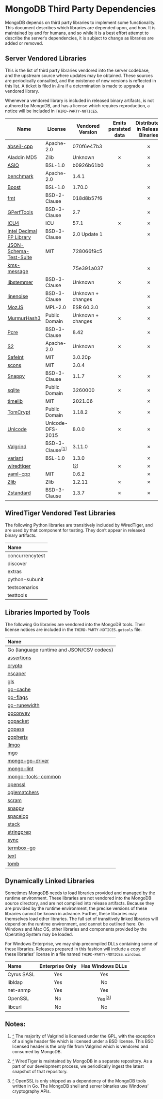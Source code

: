 # MongoDB Third Party Dependencies

MongoDB depends on third party libraries to implement some
functionality. This document describes which libraries are depended
upon, and how. It is maintained by and for humans, and so while it is a
best effort attempt to describe the server’s dependencies, it is subject
to change as libraries are added or removed.

## Server Vendored Libraries

This is the list of third party libraries vendored into the server
codebase, and the upstream source where updates may be obtained. These
sources are periodically consulted, and the existence of new versions is
reflected in this list. A ticket is filed in Jira if a determination is
made to upgrade a vendored library.

Whenever a vendored library is included in released binary artifacts, is
not authored by MongoDB, and has a license which requires reproduction,
a notice will be included in
`THIRD-PARTY-NOTICES`.

| Name                       | License           | Vendored Version  | Emits persisted data | Distributed in Release Binaries |
| ---------------------------| ----------------- | ------------------| :------------------: | :-----------------------------: |
| [abseil-cpp]               | Apache-2.0        |070f6e47b3        |                      |                ✗                |
| Aladdin MD5                | Zlib              |Unknown           |          ✗           |                ✗                |
| [ASIO]                     | BSL-1.0           |b0926b61b0        |                      |                ✗                |
| [benchmark]                | Apache-2.0        |1.4.1             |                      |                                 |
| [Boost]                    | BSL-1.0           |1.70.0            |                      |                ✗                |
| [fmt]                      | BSD-2-Clause      |018d8b57f6        |                      |                ✗                |
| [GPerfTools]               | BSD-3-Clause      |2.7               |                      |                ✗                |
| [ICU4]                     | ICU               |57.1              |          ✗           |                ✗                |
| [Intel Decimal FP Library] | BSD-3-Clause      |2.0 Update 1      |                      |                ✗                |
| [JSON-Schema-Test-Suite]   | MIT               |728066f9c5        |                      |                                 |
| [kms-message]              |                   |75e391a037        |                      |                ✗                |
| [libstemmer]               | BSD-3-Clause      |Unknown           |          ✗           |                ✗                |
| [linenoise]                | BSD-3-Clause      |Unknown + changes |                      |                ✗                |
| [MozJS]                    | MPL-2.0           |ESR 60.3.0        |                      |                ✗                |
| [MurmurHash3]              | Public Domain     |Unknown + changes |          ✗           |                ✗                |
| [Pcre]                     | BSD-3-Clause      |8.42              |                      |                ✗                |
| [S2]                       | Apache-2.0        |Unknown           |          ✗           |                ✗                |
| [SafeInt]                  | MIT               |3.0.20p           |                      |                                 |
| [scons]                    | MIT               |3.0.4             |                      |                                 |
| [Snappy]                   | BSD-3-Clause      |1.1.7             |          ✗           |                ✗                |
| [sqlite]                   | Public Domain     |3260000           |          ✗           |                ✗                |
| [timelib]                  | MIT               |2021.06           |                      |                ✗                |
| [TomCrypt]                 | Public Domain     |1.18.2            |          ✗           |                ✗                |
| [Unicode]                  | Unicode-DFS-2015  |8.0.0             |          ✗           |                ✗                |
| [Valgrind]                 | BSD-3-Clause<sup>\[<a href="#note_vg" id="ref_vg">1</a>]</sup> | 3.11.0 | |             ✗                |
| [variant]                  | BSL-1.0           | 1.3.0             |                      |                ✗                |
| [wiredtiger]               |                   | <sup>\[<a href="#note_wt" id="ref_wt">2</a>]</sup> | ✗ |  ✗                |
| [yaml-cpp]                 | MIT               | 0.6.2             |                      |                ✗                |
| [Zlib]                     | Zlib              | 1.2.11            |          ✗           |                ✗                |
| [Zstandard]                | BSD-3-Clause      | 1.3.7             |          ✗           |                ✗                |

[abseil-cpp]: https://github.com/abseil/abseil-cpp
[ASIO]: https://github.com/chriskohlhoff/asio
[benchmark]: https://github.com/google/benchmark
[Boost]: http://www.boost.org/
[fmt]: http://fmtlib.net/
[GPerfTools]: https://github.com/gperftools/gperftools
[ICU4]: http://site.icu-project.org/download/
[Intel Decimal FP Library]: https://software.intel.com/en-us/articles/intel-decimal-floating-point-math-library
[JSON-Schema-Test-Suite]: https://github.com/json-schema-org/JSON-Schema-Test-Suite
[kms-message]: https://github.com/mongodb-labs/kms-message
[libstemmer]: https://github.com/snowballstem/snowball
[linenoise]: https://github.com/antirez/linenoise
[MozJS]: https://www.mozilla.org/en-US/security/known-vulnerabilities/firefox-esr
[MurmurHash3]: https://github.com/aappleby/smhasher/blob/master/src/MurmurHash3.cpp
[Pcre]: http://www.pcre.org/
[S2]: https://github.com/google/s2geometry
[SafeInt]: https://github.com/dcleblanc/SafeInt
[scons]: https://github.com/SCons/scons
[Snappy]: https://github.com/google/snappy/releases
[sqlite]: https://sqlite.org/
[timelib]: https://github.com/derickr/timelib
[TomCrypt]: https://github.com/libtom/libtomcrypt/releases
[Unicode]: http://www.unicode.org/versions/enumeratedversions.html
[Valgrind]: http://valgrind.org/downloads/current.html
[variant]: https://github.com/mpark/variant
[wiredtiger]: https://github.com/wiredtiger/wiredtiger
[yaml-cpp]: https://github.com/jbeder/yaml-cpp/releases
[Zlib]: https://zlib.net/
[Zstandard]: https://github.com/facebook/zstd

## WiredTiger Vendored Test Libraries

The following Python libraries are transitively included by WiredTiger,
and are used by that component for testing. They don’t appear in
released binary artifacts.

| Name            |
| :-------------- |
| concurrencytest |
| discover        |
| extras          |
| python-subunit  |
| testscenarios   |
| testtools       |

## Libraries Imported by Tools

The following Go libraries are vendored into the MongoDB tools. Their
license notices are included in the `THIRD-PARTY-NOTICES.gotools` file.

| Name                                                                |
| :------------------------------------------------------------------ |
| Go (language runtime and JSON/CSV codecs)                           |
| [assertions](https://github.com/smartystreets/assertions)           |
| [crypto](https://golang.org/x/crypto)                               |
| [escaper](https://github.com/10gen/escaper)                         |
| [gls](https://github.com/jtolds/gls)                                |
| [go-cache](https://github.com/patrickmn/go-cache)                   |
| [go-flags](https://github.com/jessevdk/go-flags)                    |
| [go-runewidth](https://github.com/mattn/go-runewidth)               |
| [goconvey](https://github.com/smartystreets/goconvey)               |
| [gopacket](https://github.com/google/gopacket)                      |
| [gopass](https://github.com/howeyc/gopass)                          |
| [gopherjs](https://github.com/gopherjs/gopherjs)                    |
| [llmgo](https://github.com/10gen/llmgo)                             |
| [mgo](https://github.com/10gen/mgo)                                 |
| [mongo-go-driver](https://github.com/mongodb/mongo-go-driver)       |
| [mongo-lint](https://github.com/3rf/mongo-lint)                     |
| [mongo-tools-common](https://github.com/mongodb/mongo-tools-common) |
| [openssl](https://github.com/10gen/openssl)                         |
| [oglematchers](https://github.com/jacobsa/oglematchers)             |
| [scram](https://github.com/xdg/scram)                               |
| [snappy](https://github.com/golang/snappy)                          |
| [spacelog](https://github.com/spacemonkeygo/spacelog)               |
| [stack](https://github.com/go-stack/stack)                          |
| [stringprep](https://github.com/xdg/stringprep)                     |
| [sync](https://golang.org/x/sync)                                   |
| [termbox-go](https://github.com/nsf/termbox-go)                     |
| [text](https://golang.org/x/text)                                   |
| [tomb](https://gopkg.in/tomb.v2)                                    |

## Dynamically Linked Libraries

Sometimes MongoDB needs to load libraries provided and managed by the
runtime environment. These libraries are not vendored into the MongoDB
source directory, and are not compiled into release artifacts. Because
they are provided by the runtime environment, the precise versions of
these libraries cannot be known in advance. Further, these libraries may
themselves load other libraries. The full set of transitively linked
libraries will depend on the runtime environment, and cannot be outlined
here. On Windows and Mac OS, other libraries and components provided by
the Operating System may be loaded.

For Windows Enterprise, we may ship precompiled DLLs containing some of
these libraries. Releases prepared in this fashion will include a copy
of these libraries’ license in a file named
`THIRD-PARTY-NOTICES.windows`.

| Name       | Enterprise Only | Has Windows DLLs |
| :--------- | :-------------: | :--------------: |
| Cyrus SASL |       Yes       |     Yes          |
| libldap    |       Yes       |     No           |
| net-snmp   |       Yes       |     Yes          |
| OpenSSL    |       No        |     Yes<sup>\[<a href="#note_ssl" id="ref_ssl">3</a>]</sup>    |
| libcurl    |       No        |     No           |


## Notes:

1. <a id="note_vg" href="#ref_vg">^</a>
    The majority of Valgrind is licensed under the GPL, with the exception of a single
    header file which is licensed under a BSD license. This BSD licensed header is the only
    file from Valgrind which is vendored and consumed by MongoDB.

2. <a id="note_wt" href="#ref_wt">^</a>
    WiredTiger is maintained by MongoDB in a separate repository. As a part of our
    development process, we periodically ingest the latest snapshot of that repository.

3. <a id="note_ssl" href="#ref_ssl">^</a>
    OpenSSL is only shipped as a dependency of the MongoDB tools written in Go. The MongoDB
    shell and server binaries use Windows’ cryptography APIs.
